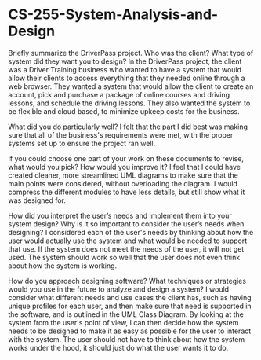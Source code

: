# CS-255-System-Analysis-and-Design

Briefly summarize the DriverPass project. Who was the client? What type of system did they want you to design? 
  In the DriverPass project, the client was a Driver Training business who wanted to have a system that would allow their clients to access everything that they needed online through a web browser. They wanted a system that would allow the client to create an account, pick and purchase a package of online courses and driving lessons, and schedule the driving lessons. They also wanted the system to be flexible and cloud based, to minimize upkeep costs for the business.

What did you do particularly well?
  I felt that the part I did best was making sure that all of the business's requirements were met, with the proper systems set up to ensure the project ran well.

If you could choose one part of your work on these documents to revise, what would you pick? How would you improve it?
  I feel that I could have created cleaner, more streamlined UML diagrams to make sure that the main points were considered, without overloading the diagram. I would compress the different modules to have less details, but still show what it was designed for.
  
How did you interpret the user’s needs and implement them into your system design? Why is it so important to consider the user’s needs when designing?
  I considered each of the user's needs by thinking about how the user would actually use the system and what would be needed to support that use. If the system does not meet the needs of the user, it will not get used. The system should work so well that the user does not even think about how the system is working.
  
How do you approach designing software? What techniques or strategies would you use in the future to analyze and design a system?
  I would consider what different needs and use cases the client has, such as having unique profiles for each user, and then make sure that need is supported in the software, and is outlined in the UML Class Diagram. By looking at the system from the user's point of view, I can then decide how the system needs to be designed to make it as easy as possible for the user to interact with the system. The user should not have to think about how the system works under the hood, it should just do what the user wants it to do.
